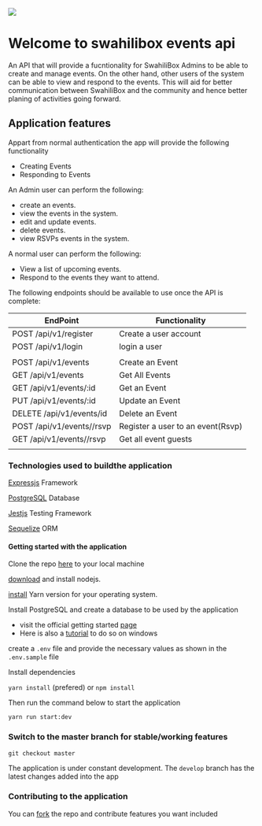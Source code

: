 <a href="https://codeclimate.com/github/SwahiliBox/swahilibox-events-api/maintainability"><img src="https://api.codeclimate.com/v1/badges/02fc20612d73a58fd81c/maintainability" /></a>

# Welcome to swahilibox events api

  An API that will provide a fucntionality for SwahiliBox  Admins to be able to
  create and manage events.
  On the other hand, other users of the system can be able to view and respond to the events. 
  This will aid for better communication between SwahiliBox and the community
  and hence better planing of activities going forward.


## Application features
Appart from normal authentication the app will provide the following
functionality

* Creating Events
* Responding to Events

An Admin user can perform the following: 

* create an events.
* view the events in the system.
* edit and update events. 
* delete events.
* view RSVPs events in the system.

A normal user can perform the following: 

* View a list of upcoming events.
* Respond to the events they want to attend.

The following endpoints should be available to use once the API is complete:

| EndPoint                            | Functionality                         |
| -------------------------           | ------------------------------        |
| POST     /api/v1/register           | Create a user account                 |
| POST     /api/v1/login              | login a user                          |
|                                     |                                       |
| POST     /api/v1/events             | Create an Event                       |
| GET      /api/v1/events             | Get All Events                        |
| GET      /api/v1/events/:id         | Get an Event                          |
| PUT      /api/v1/events/:id         | Update an Event                       |
| DELETE   /api/v1/events/id          | Delete an Event                       |
| POST     /api/v1/events/<id>/rsvp   | Register a user to an event(Rsvp)     |
| GET      /api/v1/events/<id>/rsvp   | Get all event guests                  |
|                                     |                                       |

### Technologies used to buildthe application

[Expressjs](https://expressjs.com/) Framework

[PostgreSQL](https://www.postgresql.org/) Database

[Jestjs](https://jestjs.io/) Testing Framework

[Sequelize](http://docs.sequelizejs.com/) ORM

#### Getting started with the application

Clone the repo [here](https://github.com/SwahiliBox/swahilibox-events-api) to your local machine

[download](https://nodejs.org/en/download/) and install nodejs.

[install](https://yarnpkg.com/en/docs/install) Yarn version for your operating system.

Install PostgreSQL and create a database to be used by the application
  - visit the official getting started [page](https://www.postgresql.org/docs/10/tutorial-start.html)
  - Here is also a [tutorial](https://www.youtube.com/watch?v=e1MwsT5FJRQ) to do so on windows

create a `.env` file and provide the necessary values as shown in the `.env.sample` file

Install dependencies

`yarn install` (prefered) or `npm install`

Then run the command below to start the application

`yarn run start:dev`

### Switch to the master branch for stable/working features

`git checkout master`

The application is under constant development. The `develop` branch has the latest changes added into the app

### Contributing to the application
You can [fork](https://help.github.com/en/articles/fork-a-repo) the repo and contribute features you want included
